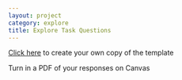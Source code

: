 ```yaml
---
layout: project
category: explore
title: Explore Task Questions
---
```

[Click here](https://docs.google.com/document/d/1NlAIHUt_hhGzL7G-sl7bGK46AxVwf3qVz65HdNG1LG4/copy) to create your own copy of the template

Turn in a PDF of your responses on Canvas
